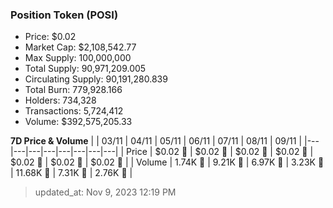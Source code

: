 
  ### Position Token (POSI)
  - Price: $0.02
  - Market Cap: $2,108,542.77
  - Max Supply: 100,000,000
  - Total Supply: 90,971,209.005
  - Circulating Supply: 90,191,280.839
  - Total Burn: 779,928.166
  - Holders: 734,328
  - Transactions: 5,724,412
  - Volume: $392,575,205.33

  **7D Price & Volume**
  | | 03&#x2F;11 | 04&#x2F;11 | 05&#x2F;11 | 06&#x2F;11 | 07&#x2F;11 | 08&#x2F;11 | 09&#x2F;11 |
  |---|---|---|---|---|---|---|---|
  | Price | $0.02 🔻 | $0.02 🔻 | $0.02 🚀 | $0.02 🚀 | $0.02 🔻 | $0.02 🚀 | $0.02 🚀 |
  | Volume | 1.74K 🔻 | 9.21K 🚀 | 6.97K 🔻 | 3.23K 🔻 | 11.68K 🚀 | 7.31K 🔻 | 2.76K 🔻 |

  > updated_at: Nov 9, 2023 12:19 PM
